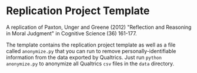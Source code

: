 # Replication Project Template

A replication of Paxton, Unger and Greene (2012) "Reflection and Reasoning in Moral Judgment" in Cognitive Science (36) 161-177.

The template contains the replication project template as well as a file called `anonymize.py` that you can run to remove personally-identifiable information from the data exported by Qualtrics. Just run `python anonymize.py` to anonymize all Qualtrics `csv` files in the `data` directory.
